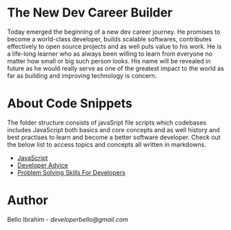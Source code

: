 # The New Dev Career Builder

Today emerged the beginning of a new dev career journey. He promises to become a world-class developer, builds scalable softwares, contributes effectively to open source projects and as well puts value to his work. He is a life-long learner who as always been willing to learn from everyone no matter how small or big such person looks. His name will be revealed in future as he would really serve as one of the greatest impact to the world as far as building and improving technology is concern.

# About Code Snippets

The folder structure consists of javaSript file scripts which codebases includes JavaScript both basics and core concepts and as well history and best practises to learn and become a better software developer. Check out the below list to access topics and concepts all written in markdowns.

- [JavaScript](https://github.com/developerbello/Livescript/blob/main/jsreviews.md)
- [Developer Advice](https://github.com/developerbello/Livescript/blob/main/docs/devadvice.md)
- [Problem Solving Skills For Developers](https://github.com/developerbello/Livescript/blob/main/docs/problemsolving.md)

# Author

Bello Ibrahim - _developerbello@gmail.com_
